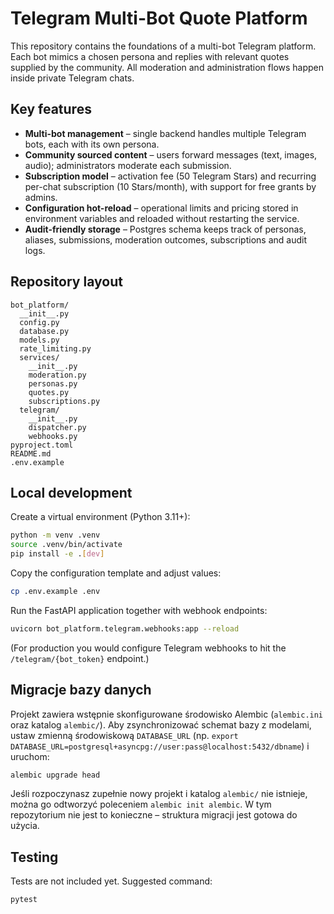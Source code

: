# Telegram Multi-Bot Quote Platform

This repository contains the foundations of a multi-bot Telegram platform. Each bot mimics a chosen persona and replies with relevant quotes supplied by the community. All moderation and administration flows happen inside private Telegram chats.

## Key features

- **Multi-bot management** – single backend handles multiple Telegram bots, each with its own persona.
- **Community sourced content** – users forward messages (text, images, audio); administrators moderate each submission.
- **Subscription model** – activation fee (50 Telegram Stars) and recurring per-chat subscription (10 Stars/month), with support for free grants by admins.
- **Configuration hot-reload** – operational limits and pricing stored in environment variables and reloaded without restarting the service.
- **Audit-friendly storage** – Postgres schema keeps track of personas, aliases, submissions, moderation outcomes, subscriptions and audit logs.

## Repository layout

```
bot_platform/
  __init__.py
  config.py
  database.py
  models.py
  rate_limiting.py
  services/
    __init__.py
    moderation.py
    personas.py
    quotes.py
    subscriptions.py
  telegram/
    __init__.py
    dispatcher.py
    webhooks.py
pyproject.toml
README.md
.env.example
```

## Local development

Create a virtual environment (Python 3.11+):

```bash
python -m venv .venv
source .venv/bin/activate
pip install -e .[dev]
```

Copy the configuration template and adjust values:

```bash
cp .env.example .env
```

Run the FastAPI application together with webhook endpoints:

```bash
uvicorn bot_platform.telegram.webhooks:app --reload
```

(For production you would configure Telegram webhooks to hit the `/telegram/{bot_token}` endpoint.)

## Migracje bazy danych

Projekt zawiera wstępnie skonfigurowane środowisko Alembic (`alembic.ini` oraz katalog `alembic/`). Aby zsynchronizować schemat bazy z modelami, ustaw zmienną środowiskową `DATABASE_URL` (np. `export DATABASE_URL=postgresql+asyncpg://user:pass@localhost:5432/dbname`) i uruchom:

```bash
alembic upgrade head
```

Jeśli rozpoczynasz zupełnie nowy projekt i katalog `alembic/` nie istnieje, można go odtworzyć poleceniem `alembic init alembic`. W tym repozytorium nie jest to konieczne – struktura migracji jest gotowa do użycia.

## Testing

Tests are not included yet. Suggested command:

```bash
pytest
```
